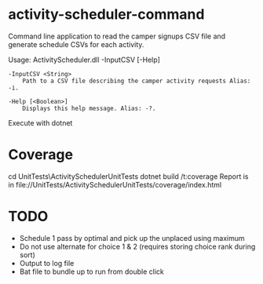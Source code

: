 # activity-scheduler-command

Command line application to read the camper signups CSV file and generate schedule CSVs for each activity.

Usage: ActivityScheduler.dll -InputCSV <String> [-Help]

    -InputCSV <String>
        Path to a CSV file describing the camper activity requests Alias: -i.

    -Help [<Boolean>]
        Displays this help message. Alias: -?.

Execute with dotnet

# Coverage
cd UnitTests\ActivitySchedulerUnitTests
dotnet build /t:coverage
Report is in file://UnitTests/ActivitySchedulerUnitTests/coverage/index.html

# TODO
- Schedule 1 pass by optimal and pick up the unplaced using maximum
- Do not use alternate for choice 1 & 2 (requires storing choice rank during sort)
- Output to log file
- Bat file to bundle up to run from double click